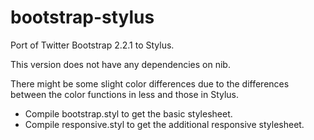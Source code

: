bootstrap-stylus
================

Port of Twitter Bootstrap 2.2.1 to Stylus.

This version does not have any dependencies on nib.

There might be some slight color differences due to the differences between the color functions in less and those in Stylus.

- Compile bootstrap.styl to get the basic stylesheet.
- Compile responsive.styl to get the additional responsive stylesheet.
